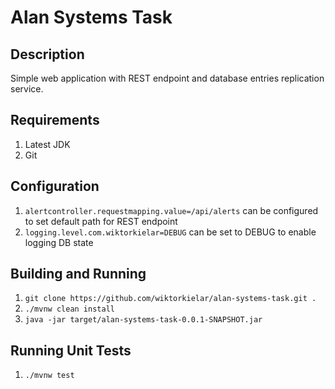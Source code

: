 # Alan Systems Task

## Description
Simple web application with REST endpoint and database entries replication service.

## Requirements
1. Latest JDK
2. Git

## Configuration
1. `alertcontroller.requestmapping.value=/api/alerts` can be configured to set default path for REST endpoint
2. `logging.level.com.wiktorkielar=DEBUG` can be set to DEBUG to enable logging DB state

## Building and Running
1. `git clone https://github.com/wiktorkielar/alan-systems-task.git .`
2. `./mvnw clean install`
3. `java -jar target/alan-systems-task-0.0.1-SNAPSHOT.jar`

## Running Unit Tests
1. `./mvnw test`